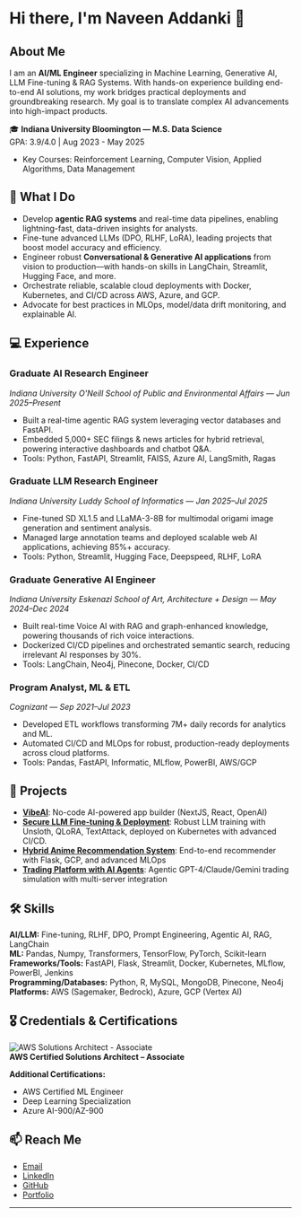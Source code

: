 # Hi there, I'm Naveen Addanki 👋

## About Me
I am an **AI/ML Engineer** specializing in Machine Learning, Generative AI, LLM Fine-tuning & RAG Systems. With hands-on experience building end-to-end AI solutions, my work bridges practical deployments and groundbreaking research. My goal is to translate complex AI advancements into high-impact products.

🎓 **Indiana University Bloomington — M.S. Data Science**  
GPA: 3.9/4.0 | Aug 2023 - May 2025
- Key Courses: Reinforcement Learning, Computer Vision, Applied Algorithms, Data Management

## 🚀 What I Do
- Develop **agentic RAG systems** and real-time data pipelines, enabling lightning-fast, data-driven insights for analysts.
- Fine-tune advanced LLMs (DPO, RLHF, LoRA), leading projects that boost model accuracy and efficiency.
- Engineer robust **Conversational & Generative AI applications** from vision to production—with hands-on skills in LangChain, Streamlit, Hugging Face, and more.
- Orchestrate reliable, scalable cloud deployments with Docker, Kubernetes, and CI/CD across AWS, Azure, and GCP.
- Advocate for best practices in MLOps, model/data drift monitoring, and explainable AI.

## 💻 Experience

### Graduate AI Research Engineer  
*Indiana University O'Neill School of Public and Environmental Affairs — Jun 2025–Present*
- Built a real-time agentic RAG system leveraging vector databases and FastAPI.
- Embedded 5,000+ SEC filings & news articles for hybrid retrieval, powering interactive dashboards and chatbot Q&A.
- Tools: Python, FastAPI, Streamlit, FAISS, Azure AI, LangSmith, Ragas

### Graduate LLM Research Engineer  
*Indiana University Luddy School of Informatics — Jan 2025–Jul 2025*
- Fine-tuned SD XL1.5 and LLaMA-3-8B for multimodal origami image generation and sentiment analysis.
- Managed large annotation teams and deployed scalable web AI applications, achieving 85%+ accuracy.
- Tools: Python, Streamlit, Hugging Face, Deepspeed, RLHF, LoRA

### Graduate Generative AI Engineer  
*Indiana University Eskenazi School of Art, Architecture + Design — May 2024–Dec 2024*
- Built real-time Voice AI with RAG and graph-enhanced knowledge, powering thousands of rich voice interactions.
- Dockerized CI/CD pipelines and orchestrated semantic search, reducing irrelevant AI responses by 30%.
- Tools: LangChain, Neo4j, Pinecone, Docker, CI/CD

### Program Analyst, ML & ETL  
*Cognizant — Sep 2021–Jul 2023*
- Developed ETL workflows transforming 7M+ daily records for analytics and ML.
- Automated CI/CD and MLOps for robust, production-ready deployments across cloud platforms.
- Tools: Pandas, FastAPI, Informatic, MLflow, PowerBI, AWS/GCP

## 🌟 Projects
- [**VibeAI**](https://github.com/naveenaddanki84/vibeAI_saas): No-code AI-powered app builder (NextJS, React, OpenAI)
- [**Secure LLM Fine-tuning & Deployment**](https://github.com/naveenaddanki84/Text-Classification-Dataset-and-Fine-Tuning-with-Pretrained-Language-Model): Robust LLM training with Unsloth, QLoRA, TextAttack, deployed on Kubernetes with advanced CI/CD.
- [**Hybrid Anime Recommendation System**](https://github.com/naveenaddanki84/Hybrid_Anime_Recommendation_system): End-to-end recommender with Flask, GCP, and advanced MLOps
- [**Trading Platform with AI Agents**](https://github.com/naveenaddanki84/MCP-Trading-Platform-with-Multi-Server-Integration): Agentic GPT-4/Claude/Gemini trading simulation with multi-server integration

## 🛠️ Skills
**AI/LLM:** Fine-tuning, RLHF, DPO, Prompt Engineering, Agentic AI, RAG, LangChain  
**ML:** Pandas, Numpy, Transformers, TensorFlow, PyTorch, Scikit-learn  
**Frameworks/Tools:** FastAPI, Flask, Streamlit, Docker, Kubernetes, MLflow, PowerBI, Jenkins  
**Programming/Databases:** Python, R, MySQL, MongoDB, Pinecone, Neo4j  
**Platforms:** AWS (Sagemaker, Bedrock), Azure, GCP (Vertex AI)  

## 🎖 Credentials & Certifications

![AWS Solutions Architect - Associate](https://github.com/naveenaddanki84/naveenaddanki84/raw/main/aws-solutions-architect-associate.png)  
**AWS Certified Solutions Architect – Associate**

**Additional Certifications:**
- AWS Certified ML Engineer
- Deep Learning Specialization
- Azure AI-900/AZ-900

## 📫 Reach Me
- [Email](mailto:addankinaveen84@gmail.com)
- [LinkedIn](https://www.linkedin.com/in/naveenaddanki/)
- [GitHub](https://github.com/naveenaddanki84)
- [Portfolio](https://www.datascienceportfol.io/addankinaveen84)

---
